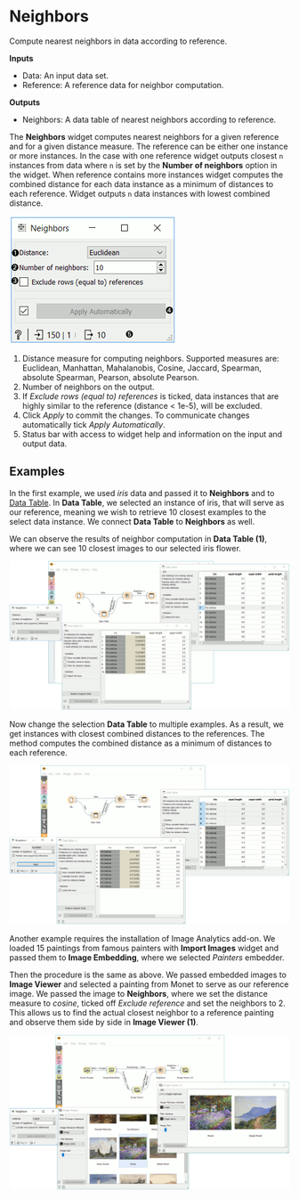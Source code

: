 Neighbors
=========

Compute nearest neighbors in data according to reference.

**Inputs**

- Data: An input data set.
- Reference: A reference data for neighbor computation. 

**Outputs**

- Neighbors: A data table of nearest neighbors according to reference.

The **Neighbors** widget computes nearest neighbors for a given reference and for a given distance measure. The reference can be either one instance or more instances. In the case with one reference widget outputs closest `n` instances from data where `n` is set by the **Number of neighbors** option in the widget. When reference contains more instances widget computes the combined distance for each data instance as a minimum of distances to each reference. Widget outputs `n` data instances with lowest combined distance.

![](images/neighbours-stamped.png)

1. Distance measure for computing neighbors. Supported measures are: Euclidean, Manhattan, Mahalanobis, Cosine, Jaccard, Spearman, absolute Spearman, Pearson, absolute Pearson. 
2. Number of neighbors on the output.
3. If *Exclude rows (equal to) references* is ticked, data instances that are highly similar to the reference (distance < 1e-5), will be excluded.
4. Click *Apply* to commit the changes. To communicate changes automatically tick *Apply Automatically*.
5. Status bar with access to widget help and information on the input and output data.

Examples
--------

In the first example, we used *iris* data and passed it to **Neighbors** and to [Data Table](../data/datatable.md). In **Data Table**, we selected an instance of iris, that will serve as our reference, meaning we wish to retrieve 10 closest examples to the select data instance. We connect **Data Table** to **Neighbors** as well.

We can observe the results of neighbor computation in **Data Table (1)**, where we can see 10 closest images to our selected iris flower.

![](images/neighbours-example1.png)

Now change the selection **Data Table** to multiple examples. As a result, we get instances with closest combined distances to the references. The method computes the combined distance as a minimum of distances to each reference.

![](images/neighbours-example-multiple.png)

Another example requires the installation of Image Analytics add-on. We loaded 15 paintings from famous painters with **Import Images** widget and passed them to **Image Embedding**, where we selected *Painters* embedder.

Then the procedure is the same as above. We passed embedded images to **Image Viewer** and selected a painting from Monet to serve as our reference image. We passed the image to **Neighbors**, where we set the distance measure to *cosine*, ticked off *Exclude reference* and set the neighbors to 2. This allows us to find the actual closest neighbor to a reference painting and observe them side by side in **Image Viewer (1)**.

![](images/neighbours-example2.png)
